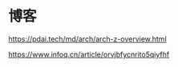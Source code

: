 # 博客

https://pdai.tech/md/arch/arch-z-overview.html

https://www.infoq.cn/article/orvjbfycnrito5qiyfhf